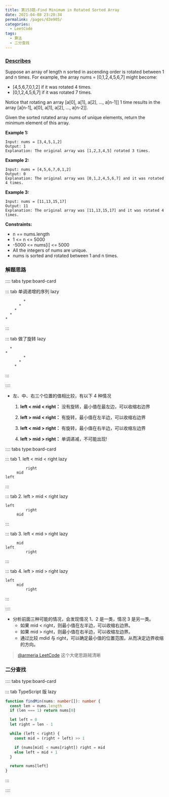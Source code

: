 ```yaml
---
title: 第153题-Find Minimum in Rotated Sorted Array
date: 2021-04-08 23:20:34
permalink: /pages/d3e905/
categories:
  - LeetCode
tags:
  - 算法
  - 二分查找
---
```


### [Describes](https://leetcode-cn.com/problems/find-minimum-in-rotated-sorted-array/)

Suppose an array of length <span class="span-shadow">n</span> sorted in ascending order is rotated between <span class="span-shadow">1</span> and <span class="span-shadow">n</span> times. For example, the array <span class="span-shadow">nums = [0,1,2,4,5,6,7]</span> might become:

- <span class="span-shadow">[4,5,6,7,0,1,2]</span> if it was rotated <span class="span-shadow">4</span> times.
- <span class="span-shadow">[0,1,2,4,5,6,7]</span> if it was rotated <span class="span-shadow">7</span> times.

Notice that rotating an array <span class="span-shadow">[a[0], a[1], a[2], ..., a[n-1]]</span> 1 time results in the array <span class="span-shadow">[a[n-1], a[0], a[1], a[2], ..., a[n-2]]</span>.

Given the sorted rotated array <span class="span-shadow">nums</span> of unique elements, return the minimum element of this array.

<!-- more -->

**Example 1:**

```
Input: nums = [3,4,5,1,2]
Output: 1
Explanation: The original array was [1,2,3,4,5] rotated 3 times.
```

**Example 2:**

```
Input: nums = [4,5,6,7,0,1,2]
Output: 0
Explanation: The original array was [0,1,2,4,5,6,7] and it was rotated 4 times.
```

**Example 3:**

```
Input: nums = [11,13,15,17]
Output: 11
Explanation: The original array was [11,13,15,17] and it was rotated 4 times.
```

**Constraints:**

- <span class="span-shadow">n == nums.length</span>
- <span class="span-shadow">1 <= n <= 5000</span>
- <span class="span-shadow">-5000 <= nums[i] <= 5000</span>
- All the integers of <span class="span-shadow">nums</span> are unique.
- <span class="span-shadow">nums</span> is sorted and rotated between <span class="span-shadow">1</span> and <span class="span-shadow">n</span> times.

### 解题思路

:::: tabs type:board-card

::: tab 单调递增的序列 lazy

```
        *
      *
    *
  *
*
```

:::

::: tab 做了旋转 lazy

```
  *
*
        *
      *
    *
```

:::

::::

- 左、中、右三个位置的值相比较，有以下 4 种情况

  1. **left < mid < right：** 没有旋转，最小值在最左边，可以收缩右边界

  2. **left > mid < right：** 有旋转，最小值在左半边，可以收缩右边界

  3. **left < mid > right：** 有旋转，最小值在右半边，可以收缩左边界

  4. **left > mid > right：** 单调递减，不可能出现!

:::: tabs type:board-card

::: tab 1. left < mid < right lazy

```
         right
     mid
left
```

:::

::: tab 2. left > mid < right lazy

```
left
         right
     mid
```

:::

::: tab 3. left < mid > right lazy

```
     mid
left
         right
```

:::

::: tab 4. left > mid > right lazy

```
left
     mid
         right
```

:::

::::

- 分析前面三种可能的情况，会发现情况 1、2 是一类，情况 3 是另一类。
  - 如果 mid < right，则最小值在左半边，可以收缩右边界。
  - 如果 mid > right，则最小值在右半边，可以收缩左边界。
  - 通过比较 mdid 与 right，可以确定最小值的位置范围，从而决定边界收缩的方向。

> [@armeria LeetCode](https://leetcode-cn.com/problems/find-minimum-in-rotated-sorted-array/solution/er-fen-cha-zhao-wei-shi-yao-zuo-you-bu-dui-cheng-z/) 这个大佬思路贼清晰

### 二分查找

:::: tabs type:board-card

::: tab TypeScript 版 lazy

```TypeScript
function findMin(nums: number[]): number {
  const len = nums.length
  if (len === 1) return nums[0]

  let left = 0
  let right = len - 1

  while (left < right) {
    const mid = (right + left) >> 1

    if (nums[mid] < nums[right]) right = mid
    else left = mid + 1
  }

  return nums[left]
}
```

:::

::::
